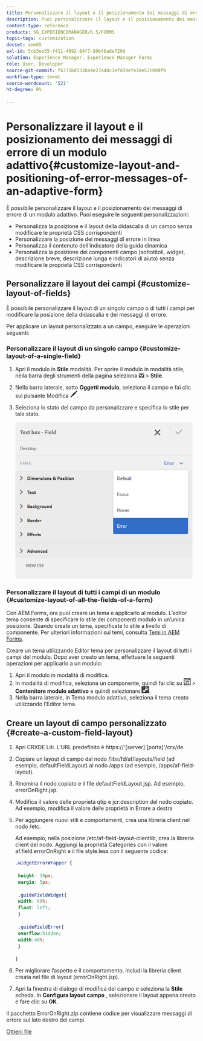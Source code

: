 ```yaml
---
title: Personalizzare il layout e il posizionamento dei messaggi di errore di un modulo adattivo
description: Puoi personalizzare il layout e il posizionamento dei messaggi di errore di un adattivo per.
content-type: reference
products: SG_EXPERIENCEMANAGER/6.5/FORMS
topic-tags: customization
docset: aem65
exl-id: 5cb3ee55-f411-4692-84f7-89bf6ade729d
solution: Experience Manager, Experience Manager Forms
role: User, Developer
source-git-commit: f6771bd1338a4e27a48c3efd39efe18e57cb98f9
workflow-type: tm+mt
source-wordcount: '521'
ht-degree: 0%

---
```


# Personalizzare il layout e il posizionamento dei messaggi di errore di un modulo adattivo{#customize-layout-and-positioning-of-error-messages-of-an-adaptive-form}

È possibile personalizzare il layout e il posizionamento dei messaggi di errore di un modulo adattivo. Puoi eseguire le seguenti personalizzazioni:

* Personalizza la posizione e il layout della didascalia di un campo senza modificare le proprietà CSS corrispondenti
* Personalizzare la posizione dei messaggi di errore in linea
* Personalizza il contenuto dell’indicatore della guida dinamica
* Personalizza la posizione dei componenti campo (sottotitoli, widget, descrizione breve, descrizione lunga e indicatori di aiuto) senza modificare le proprietà CSS corrispondenti

## Personalizzare il layout dei campi {#customize-layout-of-fields}

È possibile personalizzare il layout di un singolo campo o di tutti i campi per modificare la posizione della didascalia e dei messaggi di errore.

Per applicare un layout personalizzato a un campo, eseguire le operazioni seguenti:

### Personalizzare il layout di un singolo campo {#customize-layout-of-a-single-field}

1. Apri il modulo in **Stile** modalità. Per aprire il modulo in modalità stile, nella barra degli strumenti della pagina seleziona ![elenco a discesa area di lavoro](assets/canvas-drop-down.png) > **Stile**.
1. Nella barra laterale, sotto **Oggetti modulo**, seleziona il campo e fai clic sul pulsante Modifica ![edit-button](assets/edit-button.png).
1. Seleziona lo stato del campo da personalizzare e specifica lo stile per tale stato.

   ![Specifica dello stile in linea di un campo](assets/edit-error-state.png)

### Personalizzare il layout di tutti i campi di un modulo {#customize-layout-of-all-the-fields-of-a-form}

Con AEM Forms, ora puoi creare un tema e applicarlo al modulo. L’editor tema consente di specificare lo stile dei componenti modulo in un’unica posizione. Quando create un tema, specificate lo stile a livello di componente. Per ulteriori informazioni sui temi, consulta [Temi in AEM Forms](../../forms/using/themes.md).

Creare un tema utilizzando Editor tema per personalizzare il layout di tutti i campi del modulo. Dopo aver creato un tema, effettuare le seguenti operazioni per applicarlo a un modulo:

1. Apri il modulo in modalità di modifica.
1. In modalità di modifica, seleziona un componente, quindi fai clic su ![a livello di campo](assets/field-level.png) > **Contenitore modulo adattivo** e quindi selezionare ![cmppr](assets/cmppr.png).
1. Nella barra laterale, in Tema modulo adattivo, seleziona il tema creato utilizzando l’Editor tema.

## Creare un layout di campo personalizzato {#create-a-custom-field-layout}

1. Apri CRXDE Liti. L’URL predefinito è https://&#39;[server]:[porta]&#39;/crx/de.
1. Copiare un layout di campo dal nodo /libs/fd/af/layouts/field (ad esempio, defaultFieldLayout) al nodo /apps (ad esempio, /apps/af-field-layout).
1. Rinomina il nodo copiato e il file defaultFieldLayout.jsp. Ad esempio, errorOnRight.jsp.

1. Modifica il valore delle proprietà qtip e jcr:description del nodo copiato. Ad esempio, modifica il valore delle proprietà in Errore a destra

1. Per aggiungere nuovi stili e comportamenti, crea una libreria client nel nodo /etc.

   Ad esempio, nella posizione /etc/af-field-layout-clientlib, crea la libreria client del nodo. Aggiungi la proprietà Categories con il valore af.field.errorOnRight e il file style.less con il seguente codice:

   ```css
   .widgetErrorWrapper {
   
    height: 38px;
    margin: 5px;
   
    .guideFieldWidget{
    width: 60%;
    float: left; 
    }
   
    .guideFieldError{
    overflow:hidden;
    width:40%; 
    }
   
   }
   ```

1. Per migliorare l’aspetto e il comportamento, includi la libreria client creata nel file di layout (errorOnRight.jsp).
1. Apri la finestra di dialogo di modifica del campo e seleziona la **Stile** scheda. In **Configura layout campo** , selezionare il layout appena creato e fare clic su **OK**.

Il pacchetto ErrorOnRight.zip contiene codice per visualizzare messaggi di errore sul lato destro dei campi.

[Ottieni file](assets/erroronright.zip)
